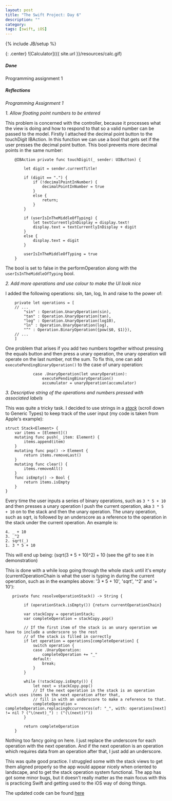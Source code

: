 ```yaml
---
layout: post
title: "The Swift Project: Day 6"
description: ""
category:
tags: [swift, iOS]
---
```


{% include JB/setup %}


{: .center}
![Calculator]({{ site.url }}/resources/calc.gif)

##### Done

Programming assignment 1

##### Reflections

*Programming Assignment 1*

*1. Allow floating point numbers to be entered*

This problem is concerned with the controller, because it processes what the view is doing and how to respond to that so a valid number can be passed to the model. Firstly I attached the decimal point button to the touchDigit IBAction. In this function we can use a bool that gets set if the user presses the decimal point button. This bool prevents more decimal points in the same number:

```
    @IBAction private func touchDigit(_ sender: UIButton) {

        let digit = sender.currentTitle!

        if (digit == ".") {
            if (!decimalPointInNumber) {
                decimalPointInNumber = true
            }
            else {
                return;
            }
        }

        if (userIsInTheMiddleOfTyping) {
            let textCurrentlyInDisplay = display.text!
            display.text = textCurrentlyInDisplay + digit
        }
        else {
            display.text = digit
        }

        userIsInTheMiddleOfTyping = true
    }
```

The bool is set to false in the performOperation along with the `userIsInTheMiddleOfTyping` bool.

*2. Add more operations and use colour to make the UI look nice*

I added the following operations: sin, tan, log, ln and raise to the power of:

```
    private let operations = [
	// ...
        "sin" : Operation.UnaryOperation(sin),
        "tan" : Operation.UnaryOperation(tan),
        "log" : Operation.UnaryOperation(log10),
        "ln" : Operation.UnaryOperation(log),
        "^" : Operation.BinaryOperation({pow($0, $1)}),
	// ...
    ]
```

One problem that arises if you add two numbers together without pressing the equals button and then press a unary operation, the unary operation will operate on the last number, not the sum. To fix this, one can add `executePendingBinaryOperation()` to the case of unary operation:

```
            case .UnaryOperation(let unaryOperation):
                executePendingBinaryOperation()
                accumulator = unaryOperation(accumulator)
```

*3. Descriptive string of the operations and numbers pressed with associated labels*

This was quite a tricky task. I decided to use strings in a <a href="https://developer.apple.com/library/content/documentation/Swift/Conceptual/Swift_Programming_Language/Generics.html" target="_blank"><i>stack</i></a> (scroll down to Generic Types) to keep track of the user input (my code is taken from Apple's example):

```
struct Stack<Element> {
    var items = [Element]()
    mutating func push(_ item: Element) {
        items.append(item)
    }
    mutating func pop() -> Element {
        return items.removeLast()
    }
    mutating func clear() {
        items.removeAll()
    }
    func isEmpty() -> Bool {
        return items.isEmpty
    }
}
```

Every time the user inputs a series of binary operations, such as `3 * 5 + 10` and then presses a unary operation I push the current operation, aka `3 * 5  + 10` on to the stack and then the unary operation. The unary operation, such as sqrt, is followed by an underscore as a reference to the operation in the stack under the current operation. An example is:

```
4. _ + 10
3. _^2
2. sqrt(_)
1. 3 * 5 + 10
```

This will end up being: (sqrt(3 * 5 + 10)^2) + 10 (see the gif to see it in demonstration)

This is done with a while loop going through the whole stack until it's empty (currentOperationChain is what the user is typing in during the current operation, such as in the examples above: '3 * 5 + 10', 'sqrt', '^2' and '+ 10'):

```
   private func resolveOperationStack() -> String {

        if (operationStack.isEmpty()) {return currentOperationChain}

        var stackCopy = operationStack;
        var completeOperation = stackCopy.pop()

        // If the first item of the stack is an unary operation we have to include a underscore so the rest
        // of the stack is filled in correctly
        if let operation = operations[completeOperation] {
            switch operation {
            case .UnaryOperation:
                completeOperation += "_"
            default:
                break;
            }
        }

        while (!stackCopy.isEmpty()) {
            let next = stackCopy.pop()
            // If the next operation in the stack is an operation which uses items in the next operation after that,
            // fill in with an underscore to make a reference to that.
            completeOperation = completeOperation.replacingOccurrences(of: "_", with: operations[next] != nil ? ("\(next)_") : ("(\(next))"))
        }

        return completeOperation
    }

```

Nothing too fancy going on here. I just replace the underscore for each operation with the next operation. And if the next operation is an operation which requires data from an operation after that, I just add an underscore.


This was quite good practice. I struggled some with the stack views to get them aligned properly so the app would appear nicely when oriented to landscape, and to get the stack operation system functional. The app has got some minor bugs, but it doesn't really matter as the main focus with this is practicing Swift and getting used to the iOS way of doing things.


The updated code can be found <a href="https://github.com/simengangstad/The-Swift-Project" target="_blank">here</a>
